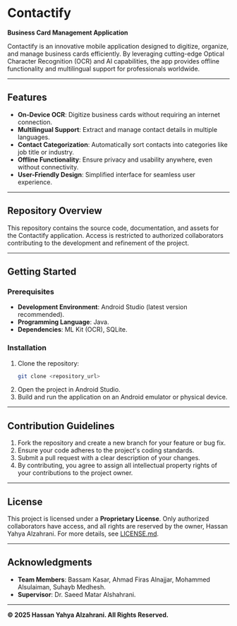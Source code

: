 # Contactify

**Business Card Management Application**

Contactify is an innovative mobile application designed to digitize, organize, and manage business cards efficiently. By leveraging cutting-edge Optical Character Recognition (OCR) and AI capabilities, the app provides offline functionality and multilingual support for professionals worldwide.

---

## Features
- **On-Device OCR**: Digitize business cards without requiring an internet connection.
- **Multilingual Support**: Extract and manage contact details in multiple languages.
- **Contact Categorization**: Automatically sort contacts into categories like job title or industry.
- **Offline Functionality**: Ensure privacy and usability anywhere, even without connectivity.
- **User-Friendly Design**: Simplified interface for seamless user experience.

---

## Repository Overview
This repository contains the source code, documentation, and assets for the Contactify application. Access is restricted to authorized collaborators contributing to the development and refinement of the project.

---

## Getting Started

### Prerequisites
- **Development Environment**: Android Studio (latest version recommended).
- **Programming Language**: Java.
- **Dependencies**: ML Kit (OCR), SQLite.

### Installation
1. Clone the repository:
   ```bash
   git clone <repository_url>
   ```
2. Open the project in Android Studio.
3. Build and run the application on an Android emulator or physical device.

---

## Contribution Guidelines
1. Fork the repository and create a new branch for your feature or bug fix.
2. Ensure your code adheres to the project's coding standards.
3. Submit a pull request with a clear description of your changes.
4. By contributing, you agree to assign all intellectual property rights of your contributions to the project owner.

---

## License
This project is licensed under a **Proprietary License**. Only authorized collaborators have access, and all rights are reserved by the owner, Hassan Yahya Alzahrani. For more details, see [LICENSE.md](./LICENSE.md).

---

## Acknowledgments
- **Team Members**: Bassam Kasar, Ahmad Firas Alnajjar, Mohammed Alsulaiman, Suhayb Medhesh.
- **Supervisor**: Dr. Saeed Matar Alshahrani.

---

**© 2025 Hassan Yahya Alzahrani. All Rights Reserved.**

